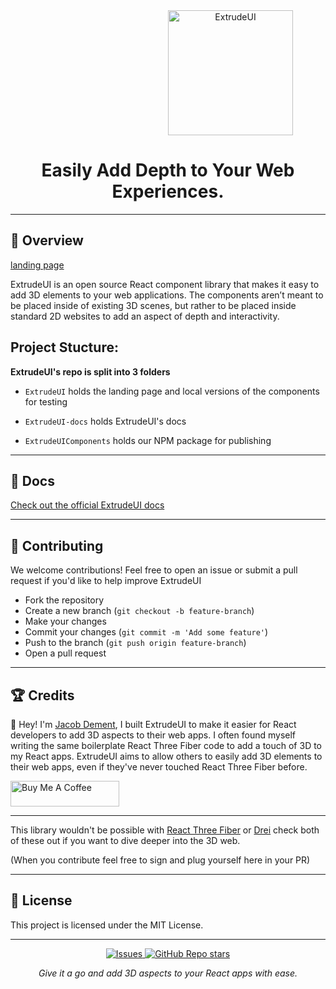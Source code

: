 

<div align="center">
  <img src="https://pgtgy4em2f.ufs.sh/f/oMW3imFO9N6PcOOHfvbMOvsrnRhEwqLJa7FIe6Gtj0Cg5WlT" alt="ExtrudeUI" width="200" style="margin-left:200px;"/>
<h1>Easily Add Depth to Your Web Experiences.</h1>
</div>

---

<h2>🫶 Overview</h2>

[landing page](https://extrudeui.com)
<p>ExtrudeUI is an open source React component library that makes it easy to add 3D elements to your web applications. The components aren’t meant to be placed inside of existing 3D scenes, but rather to be placed inside standard 2D websites to add an aspect of depth and interactivity.</p>

<h2>Project Stucture:</h2>

**ExtrudeUI's repo is split into 3 folders**

- `ExtrudeUI` holds the landing page and local versions of the components for testing

- `ExtrudeUI-docs` holds ExtrudeUI's docs

- `ExtrudeUIComponents` holds our NPM package for publishing

---

<h2>📄 Docs</h2> <a href="https://docs.extrudeui.com">Check out the official ExtrudeUI docs</a>

---


<h2>🌱 Contributing</h2> <p>We welcome contributions! Feel free to open an issue or submit a pull request if you'd like to help improve ExtrudeUI</p> <ul> <li>Fork the repository</li> <li>Create a new branch (<code>git checkout -b feature-branch</code>)</li> <li>Make your changes</li> <li>Commit your changes (<code>git commit -m 'Add some feature'</code>)</li> <li>Push to the branch (<code>git push origin feature-branch</code>)</li> <li>Open a pull request</li> </ul>

---

<h2>🏆 Credits</h2> 



<p>👋 Hey! I'm <a href="https://github.com/Oia20">Jacob Dement</a>, I built ExtrudeUI to make it easier for React developers to add 3D aspects to their web apps. I often found myself writing the same boilerplate React Three Fiber code to add a touch of 3D to my React apps. ExtrudeUI aims to allow others to easily add 3D elements to their web apps, even if they've never touched React Three Fiber before. </p> 
<a href="https://buymeacoffee.com/jacobdemenl" target="_blank"><img src="https://cdn.buymeacoffee.com/buttons/default-orange.png" alt="Buy Me A Coffee" height="41" width="174"></a>

---

This library wouldn't be possible with [React Three Fiber](https://r3f.docs.pmnd.rs/getting-started/introduction) or [Drei](https://drei.docs.pmnd.rs/getting-started/introduction) check both of these out if you want to dive deeper into the 3D web.

(When you contribute feel free to sign and plug yourself here in your PR)

---



<h2>📜 License</h2> <p>This project is licensed under the MIT License.</p>

---

<div align="center"> <a href="https://github.com/Oia20/Extrudeui/issues"> <img alt="Issues" src="https://img.shields.io/github/issues/Oia20/Extrudeui?color=brightgreen"/> </a> <a href="https://github.com/Oia20/Extrudeui"> <img alt="GitHub Repo stars" src="https://img.shields.io/github/stars/Oia20/Extrudeui?style=social"/> </a> </div>
<p align="center"><i>Give it a go and add 3D aspects to your React apps with ease.</i></p>
